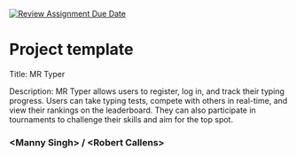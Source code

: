 [![Review Assignment Due Date](https://classroom.github.com/assets/deadline-readme-button-22041afd0340ce965d47ae6ef1cefeee28c7c493a6346c4f15d667ab976d596c.svg)](https://classroom.github.com/a/twPj_hbU)

# Project template

Title: MR Typer

Description: MR Typer allows users to register, log in, and track their typing progress. Users can take typing tests, compete with others in real-time, and view their rankings on the leaderboard. They can also participate in tournaments to challenge their skills and aim for the top spot.

### \<Manny Singh\> / \<Robert Callens\>
